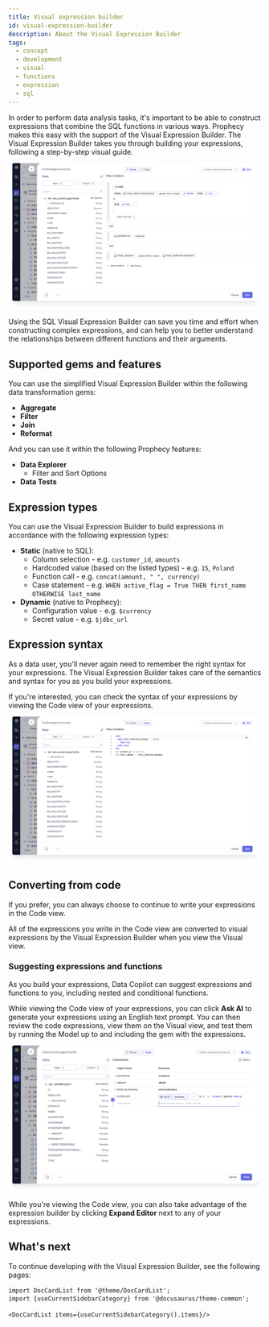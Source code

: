 ```yaml
---
title: Visual expression builder
id: visual-expression-builder
description: About the Visual Expression Builder
tags:
  - concept
  - development
  - visual
  - functions
  - expression
  - sql
---
```


In order to perform data analysis tasks, it's important to be able to construct expressions that combine the SQL functions in various ways. Prophecy makes this easy with the support of the Visual Expression Builder. The Visual Expression Builder takes you through building your expressions, following a step-by-step visual guide.

![Visual Expression Builder](img/visual-expression-builder.png)

Using the SQL Visual Expression Builder can save you time and effort when constructing complex expressions, and can help you to better understand the relationships between different functions and their arguments.

## Supported gems and features

You can use the simplified Visual Expression Builder within the following data transformation gems:

- **Aggregate**
- **Filter**
- **Join**
- **Reformat**

And you can use it within the following Prophecy features:

- **Data Explorer**
  - Filter and Sort Options
- **Data Tests**

## Expression types

You can use the Visual Expression Builder to build expressions in accordance with the following expression types:

- **Static** (native to SQL):
  - Column selection - e.g. `customer_id`, `amounts`
  - Hardcoded value (based on the listed types) - e.g. `15`, `Poland`
  - Function call - e.g. `concat(amount, " ", currency)`
  - Case statement - e.g. `WHEN active_flag = True THEN first_name OTHERWISE last_name`
- **Dynamic** (native to Prophecy):
  - Configuration value - e.g. `$currency`
  - Secret value - e.g. `$jdbc_url`

## Expression syntax

As a data user, you'll never again need to remember the right syntax for your expressions. The Visual Expression Builder takes care of the semantics and syntax for you as you build your expressions.

If you're interested, you can check the syntax of your expressions by viewing the Code view of your expressions.

![Code Expression Builder](img/code-expression-builder.png)

## Converting from code

If you prefer, you can always choose to continue to write your expressions in the Code view.

All of the expressions you write in the Code view are converted to visual expressions by the Visual Expression Builder when you view the Visual view.

### Suggesting expressions and functions

As you build your expressions, Data Copilot can suggest expressions and functions to you, including nested and conditional functions.

While viewing the Code view of your expressions, you can click **Ask AI** to generate your expressions using an English text prompt. You can then review the code expressions, view them on the Visual view, and test them by running the Model up to and including the gem with the expressions.

![Ask AI to generate](img/ask-ai-expression.png)

While you're viewing the Code view, you can also take advantage of the expression builder by clicking **Expand Editor** next to any of your expressions.

## What's next

To continue developing with the Visual Expression Builder, see the following pages:

```mdx-code-block
import DocCardList from '@theme/DocCardList';
import {useCurrentSidebarCategory} from '@docusaurus/theme-common';

<DocCardList items={useCurrentSidebarCategory().items}/>
```
